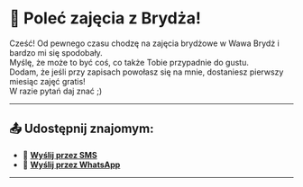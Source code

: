 # 📣 Poleć zajęcia z Brydża!

Cześć! Od pewnego czasu chodzę na zajęcia brydżowe w Wawa Brydż i bardzo mi się spodobały.  
Myślę, że może to być coś, co także Tobie przypadnie do gustu.  
Dodam, że jeśli przy zapisach powołasz się na mnie, dostaniesz pierwszy miesiąc zajęć gratis!  
W razie pytań daj znać ;)

---

## 📤 Udostępnij znajomym:

- 📩 **[Wyślij przez SMS](sms:?&body=Cze%C5%9B%C4%87!%20Od%20pewnego%20czasu%20chodz%C4%99%20na%20zaj%C4%99cia%20bryd%C5%BCowe%20w%20Wawa%20Bryd%C5%BC%20(https%3A%2F%2Fwww.wawabrydz.pl)%20i%20bardzo%20mi%20si%C4%99%20spodoba%C5%82y.%20My%C5%9Bl%C4%99%2C%20%C5%BCe%20mo%C5%BCe%20to%20by%C4%87%20co%C5%9B%2C%20co%20tak%C5%BCe%20Tobie%20przypadnie%20do%20gustu.%20Dodam%2C%20%C5%BCe%20je%C5%9Bli%20przy%20zapisach%20powo%C5%82asz%20si%C4%99%20na%20mnie%2C%20dostaniesz%20pierwszy%20miesi%C4%85c%20zaj%C4%99%C4%87%20gratis!%20W%20razie%20pyta%C5%84%20daj%20zna%C4%87%20%3B)**  
- 💬 **[Wyślij przez WhatsApp](https://wa.me/?text=Cze%C5%9B%C4%87!%20Od%20pewnego%20czasu%20chodz%C4%99%20na%20zaj%C4%99cia%20bryd%C5%BCowe%20w%20Wawa%20Bryd%C5%BC%20(https%3A%2F%2Fwww.wawabrydz.pl)%20i%20bardzo%20mi%20si%C4%99%20spodoba%C5%82y.%20My%C5%9Bl%C4%99%2C%20%C5%BCe%20mo%C5%BCe%20to%20by%C4%87%20co%C5%9B%2C%20co%20tak%C5%BCe%20Tobie%20przypadnie%20do%20gustu.%20Dodam%2C%20%C5%BCe%20je%C5%9Bli%20przy%20zapisach%20powo%C5%82asz%20si%C4%99%20na%20mnie%2C%20dostaniesz%20pierwszy%20miesi%C4%85c%20zaj%C4%99%C4%87%20gratis!%20W%20razie%20pyta%C5%84%20daj%20zna%C4%87%20%3B)**  
---
